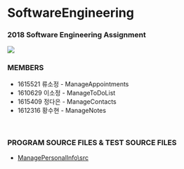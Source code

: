 # SoftwareEngineering
<h3>2018 Software Engineering Assignment</h3>
<img src=http://78.media.tumblr.com/6a54f4344b31103052267be1244d8949/tumblr_p0gn0akepW1tpri36o1_400.gif>

<h3>MEMBERS</h3>
<ul>
  <li>1615521 류소정 - ManageAppointments</li>
  <li>1610629 이소정 - ManageToDoList</li>
  <li>1615409 정다은 - ManageContacts</li>
  <li>1612316 황수현 - ManageNotes</li>
</ul>
<br>
<h3>PROGRAM SOURCE FILES & TEST SOURCE FILES</h3>
<ul>
  <li><a href="https://github.com/JJeongs/SoftwareEngineering/tree/master/ManagePersonalInfo/src" target="_blank">ManagePersonalInfo\src</a></li>
</ul>
